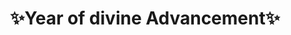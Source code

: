 ---
widget: blank
headless: true

# ... Put Your Section Options Here (title etc.) ...
title: ✨<strong>Year of divine Advancement</strong>✨
subtitle:
weight: 20  # section position on page
design:
  # Choose how many columns the section has. Valid values: 1 or 2.
  columns: '1'
  # Use a dark navy background with light text.
  background:
    color: "#a3bdd4"
    # text_color_light: true
  spacing:
    padding: ['20px', '0']
---